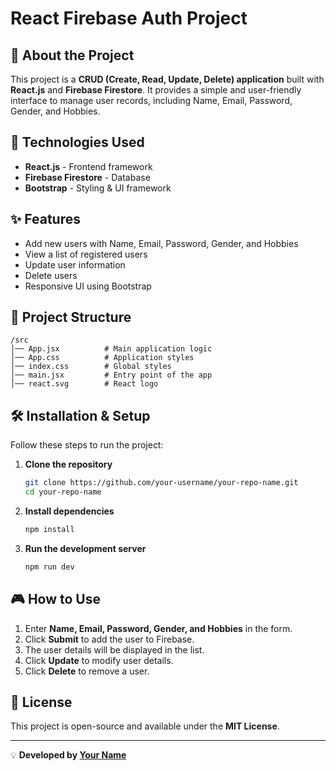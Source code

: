 # React Firebase Auth Project

## 📌 About the Project
This project is a **CRUD (Create, Read, Update, Delete) application** built with **React.js** and **Firebase Firestore**. It provides a simple and user-friendly interface to manage user records, including Name, Email, Password, Gender, and Hobbies.

## 🚀 Technologies Used
- **React.js** - Frontend framework
- **Firebase Firestore** - Database
- **Bootstrap** - Styling & UI framework

## ✨ Features
- Add new users with Name, Email, Password, Gender, and Hobbies
- View a list of registered users
- Update user information
- Delete users
- Responsive UI using Bootstrap

## 📁 Project Structure
```
/src
│── App.jsx          # Main application logic
│── App.css          # Application styles
│── index.css        # Global styles
│── main.jsx         # Entry point of the app
│── react.svg        # React logo
```

## 🛠 Installation & Setup
Follow these steps to run the project:

1. **Clone the repository**
   ```sh
   git clone https://github.com/your-username/your-repo-name.git
   cd your-repo-name
   ```
2. **Install dependencies**
   ```sh
   npm install
   ```
3. **Run the development server**
   ```sh
   npm run dev
   ```

## 🎮 How to Use
1. Enter **Name, Email, Password, Gender, and Hobbies** in the form.
2. Click **Submit** to add the user to Firebase.
3. The user details will be displayed in the list.
4. Click **Update** to modify user details.
5. Click **Delete** to remove a user.

## 📜 License
This project is open-source and available under the **MIT License**.

---
💡 **Developed by [Your Name](https://github.com/your-username)**



